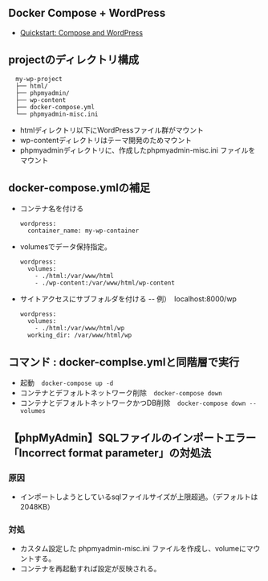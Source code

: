 ## Docker Compose + WordPress
- [Quickstart: Compose and WordPress](https://docs.docker.com/compose/wordpress/)

## projectのディレクトリ構成

```
  my-wp-project
  ├── html/
  ├── phpmyadmin/
  ├── wp-content
  ├── docker-compose.yml
  └── phpmyadmin-misc.ini
  ```
- htmlディレクトリ以下にWordPressファイル群がマウント
- wp-contentディレクトリはテーマ開発のためマウント
- phpmyadminディレクトリに、作成したphpmyadmin-misc.ini ファイルをマウント

## docker-compose.ymlの補足

- コンテナ名を付ける
  ```
  wordpress:
    container_name: my-wp-container
  ```

- volumesでデータ保持指定。
  ```
  wordpress:
    volumes:
      - ./html:/var/www/html
      - ./wp-content:/var/www/html/wp-content
  ```
- サイトアクセスにサブフォルダを付ける
-- 例）　localhost:8000/wp

  ```
  wordpress:
    volumes:
      - ./html:/var/www/html/wp
    working_dir: /var/www/html/wp
  ```

## コマンド : docker-complse.ymlと同階層で実行

- 起動　```docker-compose up -d```
- コンテナとデフォルトネットワーク削除　```docker-compose down```
- コンテナとデフォルトネットワークかつDB削除　```docker-compose down --volumes```

## 【phpMyAdmin】SQLファイルのインポートエラー「Incorrect format parameter」の対処法

### 原因
- インポートしようとしているsqlファイルサイズが上限超過。（デフォルトは2048KB）

### 対処
- カスタム設定した phpmyadmin-misc.ini ファイルを作成し、volumeにマウントする。
- コンテナを再起動すれば設定が反映される。
